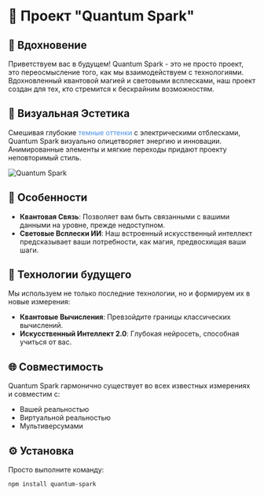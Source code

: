 # 🚀 Проект "Quantum Spark"

## 🌈 Вдохновение

Приветствуем вас в будущем! Quantum Spark - это не просто проект, это переосмысление того, как мы взаимодействуем с технологиями. Вдохновленный квантовой магией и световыми всплесками, наш проект создан для тех, кто стремится к бескрайним возможностям.

## 🎨 Визуальная Эстетика

Смешивая глубокие <span style="color:#4A90E2">темные оттенки</span> с электрическими отблесками, Quantum Spark визуально олицетворяет энергию и инновации. Анимированные элементы и мягкие переходы придают проекту неповторимый стиль.

![Quantum Spark](ссылка_на_изображение.jpg)

## 🌟 Особенности

- **Квантовая Связь**: Позволяет вам быть связанными с вашими данными на уровне, прежде недоступном.
- **Световые Всплески ИИ**: Наш встроенный искусственный интеллект предсказывает ваши потребности, как магия, предвосхищая ваши шаги.

## 🚀 Технологии будущего

Мы используем не только последние технологии, но и формируем их в новые измерения:

- **Квантовые Вычисления**: Превзойдите границы классических вычислений.
- **Искусственный Интеллект 2.0**: Глубокая нейросеть, способная учиться от вас.

## 🌐 Совместимость

Quantum Spark гармонично существует во всех известных измерениях и совместим с:

- Вашей реальностью
- Виртуальной реальностью
- Мультиверсумами

## ⚙️ Установка

Просто выполните команду:

```bash
npm install quantum-spark
